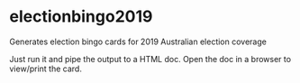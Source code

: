 # electionbingo2019
Generates election bingo cards for 2019 Australian election coverage

Just run it and pipe the output to a HTML doc. Open the doc in a browser to view/print the card.
